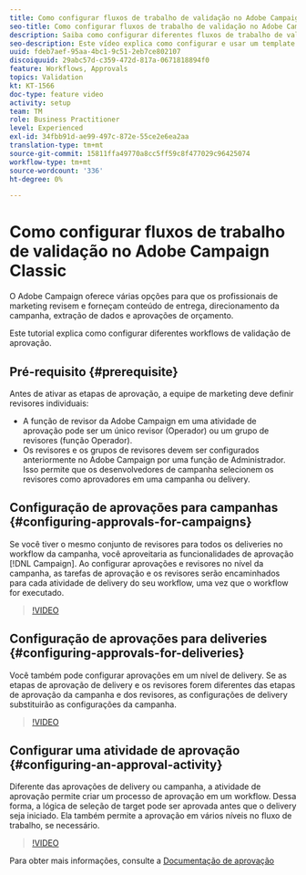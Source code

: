 ```yaml
---
title: Como configurar fluxos de trabalho de validação no Adobe Campaign Classic
seo-title: Como configurar fluxos de trabalho de validação no Adobe Campaign Classic
description: Saiba como configurar diferentes fluxos de trabalho de validação de aprovação.
seo-description: Este vídeo explica como configurar e usar um template do delivery no ACCAadobe Campaign oferece várias opções para que os profissionais de marketing revisem e forneçam conteúdo do delivery, direcionamento da campanha, extração de dados e aprovações de orçamento. Este tutorial explica como configurar diferentes workflows de validação de aprovação.
uuid: fdeb7aef-95aa-4bc1-9c51-2eb7ce802107
discoiquuid: 29abc57d-c359-472d-817a-0671818894f0
feature: Workflows, Approvals
topics: Validation
kt: KT-1566
doc-type: feature video
activity: setup
team: TM
role: Business Practitioner
level: Experienced
exl-id: 34fbb91d-ae99-497c-872e-55ce2e6ea2aa
translation-type: tm+mt
source-git-commit: 15811ffa49770a8cc5ff59c8f477029c96425074
workflow-type: tm+mt
source-wordcount: '336'
ht-degree: 0%

---
```


# Como configurar fluxos de trabalho de validação no Adobe Campaign Classic

O Adobe Campaign oferece várias opções para que os profissionais de marketing revisem e forneçam conteúdo de entrega, direcionamento da campanha, extração de dados e aprovações de orçamento.

Este tutorial explica como configurar diferentes workflows de validação de aprovação.

## Pré-requisito {#prerequisite}

Antes de ativar as etapas de aprovação, a equipe de marketing deve definir revisores individuais:

* A função de revisor da Adobe Campaign em uma atividade de aprovação pode ser um único revisor (Operador) ou um grupo de revisores (função Operador).
* Os revisores e os grupos de revisores devem ser configurados anteriormente no Adobe Campaign por uma função de Administrador. Isso permite que os desenvolvedores de campanha selecionem os revisores como aprovadores em uma campanha ou delivery.

## Configuração de aprovações para campanhas {#configuring-approvals-for-campaigns}

Se você tiver o mesmo conjunto de revisores para todos os deliveries no workflow da campanha, você aproveitaria as funcionalidades de aprovação [!DNL Campaign]. Ao configurar aprovações e revisores no nível da campanha, as tarefas de aprovação e os revisores serão encaminhados para cada atividade de delivery do seu workflow, uma vez que o workflow for executado.

>[!VIDEO](https://video.tv.adobe.com/v/25175?quality=12)

## Configuração de aprovações para deliveries {#configuring-approvals-for-deliveries}

Você também pode configurar aprovações em um nível de delivery. Se as etapas de aprovação de delivery e os revisores forem diferentes das etapas de aprovação da campanha e dos revisores, as configurações de delivery substituirão as configurações da campanha.

>[!VIDEO](https://video.tv.adobe.com/v/25176?quality=12)

## Configurar uma atividade de aprovação {#configuring-an-approval-activity}

Diferente das aprovações de delivery ou campanha, a atividade de aprovação permite criar um processo de aprovação em um workflow. Dessa forma, a lógica de seleção de target pode ser aprovada antes que o delivery seja iniciado. Ela também permite a aprovação em vários níveis no fluxo de trabalho, se necessário.

>[!VIDEO](https://video.tv.adobe.com/v/25174?quality=12)

Para obter mais informações, consulte a [Documentação de aprovação](https://docs.adobe.com/help/en/campaign-classic/using/automating-with-workflows/flow-control-activities/approval.html)
